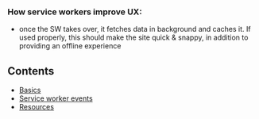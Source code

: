### How service workers improve UX:

- once the SW takes over, it fetches data in background and caches it. If used properly, this should make the site quick & snappy, in addition to providing an offline experience

## Contents

- [Basics](basics.md)
- [Service worker events](sw-events.md)
- [Resources](resources.md)